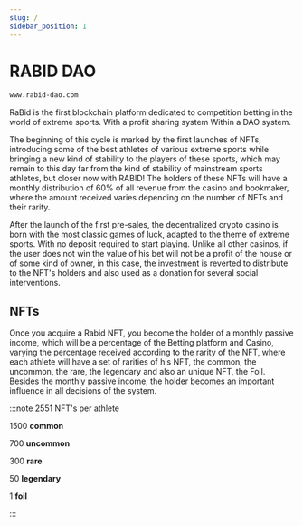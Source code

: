 ```yaml
---
slug: /
sidebar_position: 1
---
```


# RABID DAO

```bash
www.rabid-dao.com
```

RaBid is the first blockchain platform dedicated to competition betting in the world of extreme sports.
With a profit sharing system Within a DAO system.

The beginning of this cycle is marked by the first launches of NFTs, introducing some of the best athletes of various extreme sports while bringing a new kind of stability to the players of these sports, which may remain to this day far from the kind of stability of mainstream sports athletes, but closer now with RABID! The holders of these NFTs will have a monthly distribution of 60% of all revenue from the casino and bookmaker, where the amount received varies depending on the number of NFTs and their rarity.

After the launch of the first pre-sales, the decentralized crypto casino is born with the most classic games of luck, adapted to the theme of extreme sports. With no deposit required to start playing. Unlike all other casinos, if the user does not win the value of his bet will not be a profit of the house or of some kind of owner, in this case, the investment is reverted to distribute to the NFT's holders and also used as a donation for several social interventions.

## NFTs

Once you acquire a Rabid NFT, you become the holder of a monthly passive income, which will be a percentage of the Betting platform and Casino, varying the percentage received according to the rarity of the NFT, where each athlete will have a set of rarities of his NFT, the common, the uncommon, the rare, the legendary and also an unique NFT, the Foil. Besides the monthly passive income, the holder becomes an important influence in all decisions of the system.

:::note 2551 NFT's per athlete

1500 **common**

700 **uncommon**

300 **rare**

50 **legendary**

1 **foil**

:::